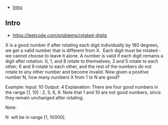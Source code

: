 - [Intro](#intro)

## Intro

- https://leetcode.com/problems/rotated-digits

X is a good number if after rotating each digit individually by 180 degrees, we get a valid number that is different from X.  Each digit must be rotated - we cannot choose to leave it alone.
A number is valid if each digit remains a digit after rotation. 0, 1, and 8 rotate to themselves; 2 and 5 rotate to each other; 6 and 9 rotate to each other, and the rest of the numbers do not rotate to any other number and become invalid.
Now given a positive number N, how many numbers X from 1 to N are good?

Example:
Input: 10
Output: 4
Explanation: 
There are four good numbers in the range [1, 10] : 2, 5, 6, 9.
Note that 1 and 10 are not good numbers, since they remain unchanged after rotating.

Note:

N  will be in range [1, 10000].

